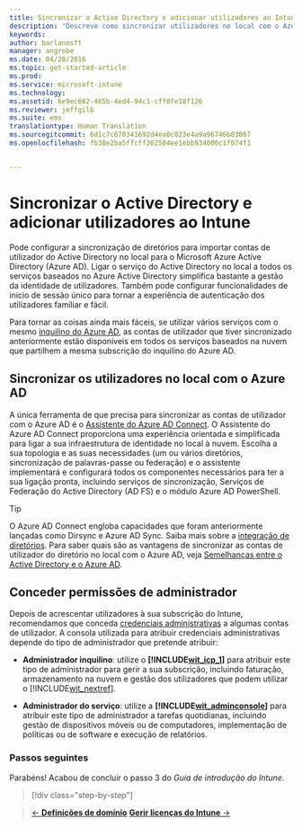 ```yaml
---
title: Sincronizar o Active Directory e adicionar utilizadores ao Intune | Microsoft Intune
description: "Descreve como sincronizar utilizadores no local com o Azure AD e conceder permissões de administrador para a sua subscrição do Intune"
keywords: 
author: barlanmsft
manager: angrobe
ms.date: 04/28/2016
ms.topic: get-started-article
ms.prod: 
ms.service: microsoft-intune
ms.technology: 
ms.assetid: 6e9ec662-465b-4ed4-94c1-cff0fe18f126
ms.reviewer: jeffgilb
ms.suite: ems
translationtype: Human Translation
ms.sourcegitcommit: 6d1c7c670341692d4ea0c823e4a9a96746b83067
ms.openlocfilehash: fb38e2ba5ffcff202504ee1ebb934000c1f074f1


---
```



# Sincronizar o Active Directory e adicionar utilizadores ao Intune
Pode configurar a sincronização de diretórios para importar contas de utilizador do Active Directory no local para o Microsoft Azure Active Directory (Azure AD). Ligar o serviço do Active Directory no local a todos os serviços baseados no Azure Active Directory simplifica bastante a gestão da identidade de utilizadores. Também pode configurar funcionalidades de início de sessão único para tornar a experiência de autenticação dos utilizadores familiar e fácil.

Para tornar as coisas ainda mais fáceis, se utilizar vários serviços com o mesmo [inquilino do Azure AD](http://technet.microsoft.com/library/jj573650.aspx#BKMK_WhatIsAnAzureADTenant), as contas de utilizador que tiver sincronizado anteriormente estão disponíveis em todos os serviços baseados na nuvem que partilhem a mesma subscrição do inquilino do Azure AD.

## Sincronizar os utilizadores no local com o Azure AD
A única ferramenta de que precisa para sincronizar as contas de utilizador com o Azure AD é o [Assistente do Azure AD Connect](https://www.microsoft.com/download/details.aspx?id=47594). O Assistente do Azure AD Connect proporciona uma experiência orientada e simplificada para ligar a sua infraestrutura de identidade no local à nuvem.  Escolha a sua topologia e as suas necessidades (um ou vários diretórios, sincronização de palavras-passe ou federação) e o assistente implementará e configurará todos os componentes necessários para ter a sua ligação pronta, incluindo serviços de sincronização, Serviços de Federação do Active Directory (AD FS) e o módulo Azure AD PowerShell.

> [!TIP]
> O Azure AD Connect engloba capacidades que foram anteriormente lançadas como Dirsync e Azure AD Sync. Saiba mais sobre a [integração de diretórios](http://technet.microsoft.com/library/jj573653.aspx). Para saber quais são as vantagens de sincronizar as contas de utilizador do diretório no local com o Azure AD, veja [Semelhanças entre o Active Directory e o Azure AD](http://technet.microsoft.com/library/dn518177.aspx).

## Conceder permissões de administrador
Depois de acrescentar utilizadores à sua subscrição do Intune, recomendamos que conceda [credenciais administrativas](administrative-accounts-websites-perms.md) a algumas contas de utilizador. A consola utilizada para atribuir credenciais administrativas depende do tipo de administrador que pretende atribuir:

-   **Administrador inquilino**: utilize o **[!INCLUDE[wit_icp_1](../includes/wit_icp_1_md.md)]** para atribuir este tipo de administrador para gerir a sua subscrição, incluindo faturação, armazenamento na nuvem e gestão dos utilizadores que podem utilizar o [!INCLUDE[wit_nextref](../includes/wit_nextref_md.md)].

-   **Administrador do serviço**: utilize a **[!INCLUDE[wit_adminconsole](../includes/wit_adminconsole_md.md)]** para atribuir este tipo de administrador a tarefas quotidianas, incluindo gestão de dispositivos móveis ou de computadores, implementação de políticas ou de software e execução de relatórios.


### Passos seguintes
Parabéns! Acabou de concluir o passo 3 do *Guia de introdução do Intune*.

>[!div class="step-by-step"]

>[&larr; **Definições de domínio**](.\start-with-a-paid-subscription-to-microsoft-intune-step-2.md)     [**Gerir licenças do Intune** &rarr;](.\start-with-a-paid-subscription-to-microsoft-intune-step-4.md)  



<!--HONumber=Aug16_HO4-->


